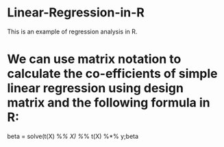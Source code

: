 # Linear-Regression-in-R
This is an example of regression analysis in R.

# We can use matrix notation to calculate the co-efficients of simple linear regression using design matrix and the following formula in R:

beta = solve(t(X) %*% X) %*% t(X) %*% y;beta
